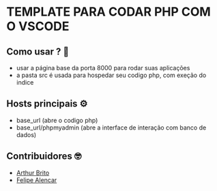 # TEMPLATE PARA CODAR PHP COM O VSCODE


## Como usar ? 🤔

* usar a página base da porta 8000 para rodar suas aplicações
* a pasta src é usada para hospedar seu codigo php, com exeção do indice

## Hosts principais ⚙
* base_url (abre o codigo php)
* base_url/phpmyadmin (abre a interface de interação com banco de dados)

## Contribuidores 🤓

* [Arthur Brito](https://github.com/Arthur-Rib)
* [Felipe Alencar](https://github.com/felipealencar)
